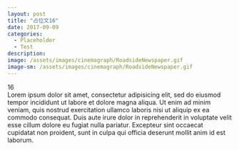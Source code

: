 ```yaml
---
layout: post
title: "占位文16"
date: 2017-09-09
categories:
  - Placeholder
  - Test
description:
image: /assets/images/cinemagraph/RoadsideNewspaper.gif
image-sm: /assets/images/cinemagraph/RoadsideNewspaper.gif
---
```

16  
Lorem ipsum dolor sit amet, consectetur adipisicing elit, sed do eiusmod tempor incididunt ut labore et dolore magna aliqua. Ut enim ad minim veniam, quis nostrud exercitation ullamco laboris nisi ut aliquip ex ea commodo consequat. Duis aute irure dolor in reprehenderit in voluptate velit esse cillum dolore eu fugiat nulla pariatur. Excepteur sint occaecat cupidatat non proident, sunt in culpa qui officia deserunt mollit anim id est laborum.
